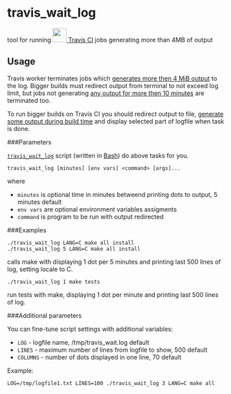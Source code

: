 # travis_wait_log
tool for running [<img src="https://cdn.travis-ci.com/images/logos/TravisCI-Mascot-1-20feeadb48fc2492ba741d89cb5a5c8a.png" width=32 /> Travis CI][travis] jobs generating more than 4MB of output

## Usage

Travis worker terminates jobs which
[generates more then 4 MiB output][size limit] to the log.
Bigger builds must redirect output from terminal to not exceed log limit, but
jobs not generating [any output for more then 10 minutes][timeout] are
terminated too.

To run bigger builds on Travis CI you should redirect output to file, [generate
some output during build time][travis_wait] and display selected part of
logfile when task is done.

###Parameters

[`travis_wait_log`](travis_wait_log) script (written in [Bash]) do above tasks
for you.

```
travis_wait_log [minutes] [env vars] <command> [args]...
```
where
* `minutes` is optional time in minutes betweend printing dots to output, 5 minutes default
* `env vars` are optional environment variables assigments
* `command` is program to be run with output redirected

###Examples

```
./travis_wait_log LANG=C make all install
./travis_wait_log 5 LANG=C make all install
```
calls make with displaying 1 dot per 5 minutes and printing last 500 lines of
log, setting locale to C.

```
./travis_wait_log 1 make tests
```
run tests with make, displaying 1 dot per minute and printing last 500 lines of
log.

###Additional parameters

You can fine-tune script settings with additional variables:
* `LOG` - logfile name, /tmp/travis_wait.log default
* `LINES` - maximum number of lines from logfile to show, 500 default
* `COLUMNS` - number of dots displayed in one line, 70 default

Example:
```
LOG=/tmp/logfile1.txt LINES=100 ./travis_wait_log 3 LANG=C make all
```

[size limit]: //github.com/travis-ci/docs-travis-ci-com/issues/281
[timeout]: https://docs.travis-ci.com/user/common-build-problems/#My-builds-are-timing-out
[travis]: https://docs.travis-ci.com/
[travis_wait]: https://docs.travis-ci.com/user/common-build-problems/#Build-times-out-because-no-output-was-received
[Bash]: https://www.gnu.org/software/bash/bash.html
